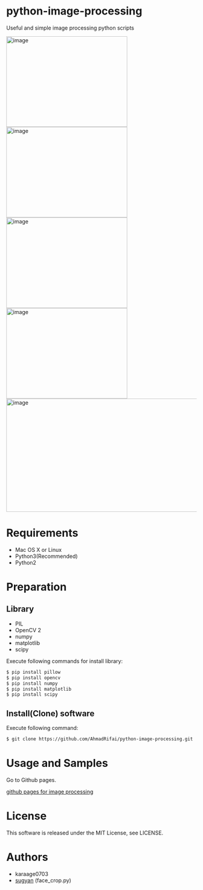 # python-image-processing
Useful and simple image processing python scripts

<img src="https://raw.githubusercontent.com/wiki/karaage0703/python-image-processing/0005.jpg" alt="image" width="320" height="240">
<img src="https://raw.githubusercontent.com/wiki/karaage0703/python-image-processing/0006.jpg" alt="image" width="320" height="240">
<img src="https://raw.githubusercontent.com/wiki/karaage0703/python-image-processing/0008.jpg" alt="image" width="320" height="240">
<img src="https://raw.githubusercontent.com/wiki/karaage0703/python-image-processing/0010.jpg" alt="image" width="320" height="240">
<img src="https://raw.githubusercontent.com/wiki/karaage0703/python-image-processing/0009.png" alt="image" width="640" height="300">


# Requirements
- Mac OS X or Linux
- Python3(Recommended)
- Python2

# Preparation
## Library
- PIL
- OpenCV 2
- numpy
- matplotlib
- scipy

Execute following commands for install library:
```sh
$ pip install pillow
$ pip install opencv
$ pip install numpy
$ pip install matplotlib
$ pip install scipy
```

## Install(Clone) software
Execute following command:
```sh
$ git clone https://github.com/AhmadRifai/python-image-processing.git
```

# Usage and Samples
Go to Github pages.

[github pages for image processing](https://AhmadRifai.github.io/python-image-processing)

# License
This software is released under the MIT License, see LICENSE.

# Authors
- karaage0703
- [sugyan](https://github.com/sugyan/face-collector) (face_crop.py)

